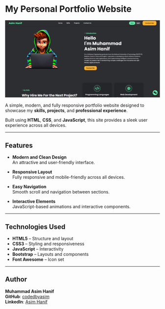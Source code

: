 # My Personal Portfolio Website

![Screenshot](https://github.com/codedbyasim/my-portfolio-website/blob/main/Image.PNG?raw=true)

A simple, modern, and fully responsive portfolio website designed to showcase my **skills, projects**, and **professional experience**.

Built using **HTML**, **CSS**, and **JavaScript**, this site provides a sleek user experience across all devices.

---

## Features

- **Modern and Clean Design**  
  An attractive and user-friendly interface.

- **Responsive Layout**  
  Fully responsive and mobile-friendly across all devices.

- **Easy Navigation**  
  Smooth scroll and navigation between sections.

- **Interactive Elements**  
  JavaScript-based animations and interactive components.

---

## Technologies Used

- **HTML5** – Structure and layout  
- **CSS3** – Styling and responsiveness  
- **JavaScript** – Interactivity  
- **Bootstrap** – Layouts and components  
- **Font Awesome** – Icon set

---

## Author

**Muhammad Asim Hanif**  
**GitHub**: [codedbyasim](https://github.com/codedbyasim)  
**LinkedIn**: [Asim Hanif](https://www.linkedin.com/in/masimhanif/)
